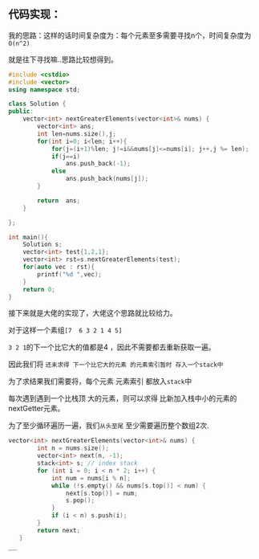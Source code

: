 





## 代码实现：

我的思路：这样的话时间复杂度为：每个元素至多需要寻找n个，时间复杂度为`O(n^2)`

就是往下寻找嘛..思路比较想得到。

```C++
#include <cstdio>
#include <vector>
using namespace std;

class Solution {
public:
    vector<int> nextGreaterElements(vector<int>& nums) {
        vector<int> ans;
        int len=nums.size(),j;
        for(int i=0; i<len; i++){
            for(j=(i+1)%len; j!=i&&nums[j]<=nums[i]; j++,j %= len);
            if(j==i)
                ans.push_back(-1);
            else
                ans.push_back(nums[j]);
        }

        return  ans;
    }

};

int main(){
    Solution s;
    vector<int> test{1,2,1};
    vector<int> rst=s.nextGreaterElements(test);
    for(auto vec : rst){
        printf("%d ",vec);
    }
    return 0;
}
```

接下来就是大佬的实现了，大佬这个思路就比较给力。

对于这样一个素组`[7  6 3 2 1 4 5]`

`3 2 1`的下一个比它大的值都是4 ，因此不需要都去重新获取一遍。

因此我们将 `还未求得 下一个比它大的元素 的元素索引暂时 存入一个stack中`

 为了求结果我们需要将，每个元素 元素索引 都放入`stack`中

每次遇到遇到一个比栈顶 大的元素，则可以求得 比新加入栈中小的元素的 nextGetter元素。

为了至少循环遍历一遍，我们`从头至尾` 至少需要遍历整个数组2次.

```C++
vector<int> nextGreaterElements(vector<int>& nums) {
        int n = nums.size();
        vector<int> next(n, -1);
        stack<int> s; // index stack
        for (int i = 0; i < n * 2; i++) {
            int num = nums[i % n]; 
            while (!s.empty() && nums[s.top()] < num) {
                next[s.top()] = num;
                s.pop();
            }
            if (i < n) s.push(i);
        }   
        return next;
   }
```

<img src="[0503]. Next Greater Element II下一个大元素2.assets/1567645719705.png" alt="1567645719705" style="zoom:15%;-webkit-transform:rotate(180deg);" />